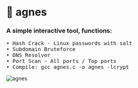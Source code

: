 # :rose: agnes
### A simple interactive tool, functions:
<pre>
• Hash Crack - Linux passwords with salt
• Subdomain Bruteforce
• DNS Resolver
• Port Scan - All ports / Top ports
• Compile: gcc agnes.c -o agnes -lcrypt
</pre>
![agnes](https://user-images.githubusercontent.com/77762068/133262125-e5d2edec-bfb6-475e-83cc-6bac48b94417.png)

